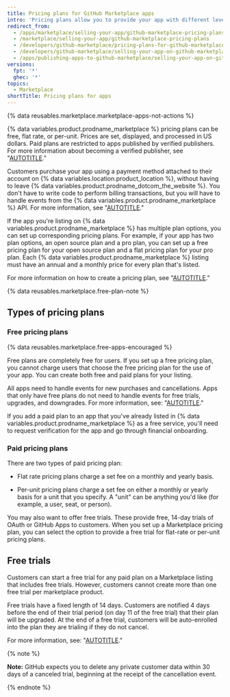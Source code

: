 ```yaml
---
title: Pricing plans for GitHub Marketplace apps
intro: 'Pricing plans allow you to provide your app with different levels of service or resources. You can offer up to 10 pricing plans in your {% data variables.product.prodname_marketplace %} listing.'
redirect_from:
  - /apps/marketplace/selling-your-app/github-marketplace-pricing-plans
  - /marketplace/selling-your-app/github-marketplace-pricing-plans
  - /developers/github-marketplace/pricing-plans-for-github-marketplace-apps
  - /developers/github-marketplace/selling-your-app-on-github-marketplace/pricing-plans-for-github-marketplace-apps
  - /apps/publishing-apps-to-github-marketplace/selling-your-app-on-github-marketplace/pricing-plans-for-github-marketplace-apps
versions:
  fpt: '*'
  ghec: '*'
topics:
  - Marketplace
shortTitle: Pricing plans for apps
---
```


{% data reusables.marketplace.marketplace-apps-not-actions %}

{% data variables.product.prodname_marketplace %} pricing plans can be free, flat rate, or per-unit. Prices are set, displayed, and processed in US dollars. Paid plans are restricted to apps published by verified publishers. For more information about becoming a verified publisher, see "[AUTOTITLE](/apps/github-marketplace/github-marketplace-overview/applying-for-publisher-verification-for-your-organization)."

Customers purchase your app using a payment method attached to their account on {% data variables.location.product_location %}, without having to leave {% data variables.product.prodname_dotcom_the_website %}. You don't have to write code to perform billing transactions, but you will have to handle events from the {% data variables.product.prodname_marketplace %} API. For more information, see "[AUTOTITLE](/apps/github-marketplace/using-the-github-marketplace-api-in-your-app)."

If the app you're listing on {% data variables.product.prodname_marketplace %} has multiple plan options, you can set up corresponding pricing plans. For example, if your app has two plan options, an open source plan and a pro plan, you can set up a free pricing plan for your open source plan and a flat pricing plan for your pro plan. Each {% data variables.product.prodname_marketplace %} listing must have an annual and a monthly price for every plan that's listed.

For more information on how to create a pricing plan, see "[AUTOTITLE](/apps/github-marketplace/listing-an-app-on-github-marketplace/setting-pricing-plans-for-your-listing)."

{% data reusables.marketplace.free-plan-note %}

## Types of pricing plans

### Free pricing plans

{% data reusables.marketplace.free-apps-encouraged %}

Free plans are completely free for users. If you set up a free pricing plan, you cannot charge users that choose the free pricing plan for the use of your app. You can create both free and paid plans for your listing.

All apps need to handle events for new purchases and cancellations. Apps that only have free plans do not need to handle events for free trials, upgrades, and downgrades. For more information, see: "[AUTOTITLE](/apps/github-marketplace/using-the-github-marketplace-api-in-your-app)."

If you add a paid plan to an app that you've already listed in {% data variables.product.prodname_marketplace %} as a free service, you'll need to request verification for the app and go through financial onboarding.

### Paid pricing plans

There are two types of paid pricing plan:

- Flat rate pricing plans charge a set fee on a monthly and yearly basis.

- Per-unit pricing plans charge a set fee on either a monthly or yearly basis for a unit that you specify. A "unit" can be anything you'd like (for example, a user, seat, or person).

You may also want to offer free trials. These provide free, 14-day trials of OAuth or GitHub Apps to customers. When you set up a Marketplace pricing plan, you can select the option to provide a free trial for flat-rate or per-unit pricing plans.

## Free trials

Customers can start a free trial for any paid plan on a Marketplace listing that includes free trials. However, customers cannot create more than one free trial per marketplace product.

Free trials have a fixed length of 14 days. Customers are notified 4 days before the end of their trial period (on day 11 of the free trial) that their plan will be upgraded. At the end of a free trial, customers will be auto-enrolled into the plan they are trialing if they do not cancel.

For more information, see: "[AUTOTITLE](/apps/github-marketplace/using-the-github-marketplace-api-in-your-app/handling-new-purchases-and-free-trials)."

{% note %}

**Note:** GitHub expects you to delete any private customer data within 30 days of a canceled trial, beginning at the receipt of the cancellation event.

{% endnote %}

